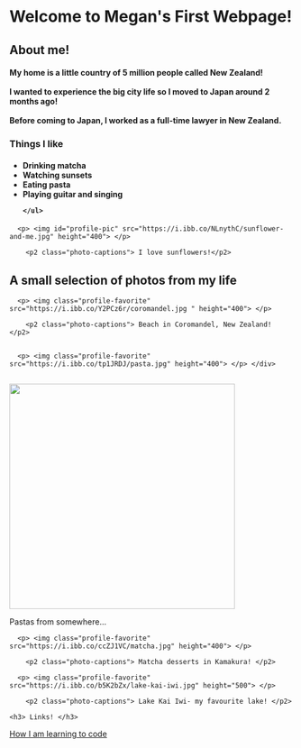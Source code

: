 <!DOCTYPE html>
<html lang="en">

<head> 
  <meta charset="utf-8">
  <title>Megan's First Webpage</title>
  
  <link rel="stylesheet" type="text/css" href="styles.css" >

</head>

<body>
  <h1 id= "profile-name"> Welcome to Megan's First Webpage! </h1>
  <h2 class= "highlights" >About me!
  </h2>

  <h4 id="my-life"> 
    My home is a little country of 5 million people called New Zealand! <br>
    <br>
    I wanted to experience the big city life so I moved to Japan around 2 months ago!  <br>
    <br>
    Before coming to Japan, I worked as a full-time lawyer in New Zealand. <br>
   </h4>

  <h3 id="like"> 
    Things I like 
  </h3> 

  <h4>
    <ul> 
      <li class="profile-hobbies"> Drinking matcha</li>
      <li class="profile-hobbies"> Watching sunsets</li>
      <li class="profile-hobbies"> Eating pasta</li>
      <li class="profile-hobbies"> Playing guitar and singing</li>

    </ul>
  </h4>

      <p> <img id="profile-pic" src="https://i.ibb.co/NLnythC/sunflower-and-me.jpg" height="400"> </p>
   
        <p2 class="photo-captions"> I love sunflowers!</p2>
  
  <h2 class="highlights">  A small selection of photos from my life </h2>
  <!-- <h3> My home is in New Zealand but I am currently in Japan :) </h3> --> 

      <p> <img class="profile-favorite" src="https://i.ibb.co/Y2PCz6r/coromandel.jpg " height="400"> </p>

        <p2 class="photo-captions"> Beach in Coromandel, New Zealand! </p2>
 

<div class="row">
  <div class="column"> 

      <p> <img class="profile-favorite" src="https://i.ibb.co/tp1JRDJ/pasta.jpg" height="400"> </p> </div>

<div class="column"> 
    <p> <img class="profile-favorite" src="https://i.ibb.co/bm2hnBD/pasta-2.jpg" height="400"> </p>  </div>

</div>

</div>
         <p2 class="photo-captions"> Pastas from somewhere... </p2>

      <p> <img class="profile-favorite" src="https://i.ibb.co/ccZJ1VC/matcha.jpg" height="400"> </p>

        <p2 class="photo-captions"> Matcha desserts in Kamakura! </p2> 
  
      <p> <img class="profile-favorite" src="https://i.ibb.co/b5K2bZx/lake-kai-iwi.jpg" height="500"> </p>

        <p2 class="photo-captions"> Lake Kai Iwi- my favourite lake! </p2>

    <h3> Links! </h3>
  <a href="https://www.khanacademy.org/computing/computer-programming/html-css "> How I am learning to code </a> <br>
  <p> </p>

</body>

</html>
